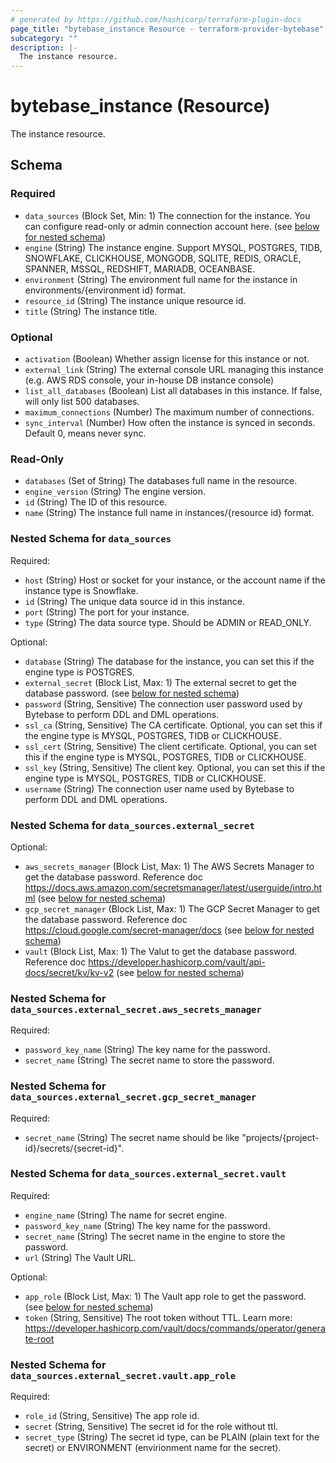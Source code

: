 ```yaml
---
# generated by https://github.com/hashicorp/terraform-plugin-docs
page_title: "bytebase_instance Resource - terraform-provider-bytebase"
subcategory: ""
description: |-
  The instance resource.
---
```


# bytebase_instance (Resource)

The instance resource.



<!-- schema generated by tfplugindocs -->
## Schema

### Required

- `data_sources` (Block Set, Min: 1) The connection for the instance. You can configure read-only or admin connection account here. (see [below for nested schema](#nestedblock--data_sources))
- `engine` (String) The instance engine. Support MYSQL, POSTGRES, TIDB, SNOWFLAKE, CLICKHOUSE, MONGODB, SQLITE, REDIS, ORACLE, SPANNER, MSSQL, REDSHIFT, MARIADB, OCEANBASE.
- `environment` (String) The environment full name for the instance in environments/{environment id} format.
- `resource_id` (String) The instance unique resource id.
- `title` (String) The instance title.

### Optional

- `activation` (Boolean) Whether assign license for this instance or not.
- `external_link` (String) The external console URL managing this instance (e.g. AWS RDS console, your in-house DB instance console)
- `list_all_databases` (Boolean) List all databases in this instance. If false, will only list 500 databases.
- `maximum_connections` (Number) The maximum number of connections.
- `sync_interval` (Number) How often the instance is synced in seconds. Default 0, means never sync.

### Read-Only

- `databases` (Set of String) The databases full name in the resource.
- `engine_version` (String) The engine version.
- `id` (String) The ID of this resource.
- `name` (String) The instance full name in instances/{resource id} format.

<a id="nestedblock--data_sources"></a>
### Nested Schema for `data_sources`

Required:

- `host` (String) Host or socket for your instance, or the account name if the instance type is Snowflake.
- `id` (String) The unique data source id in this instance.
- `port` (String) The port for your instance.
- `type` (String) The data source type. Should be ADMIN or READ_ONLY.

Optional:

- `database` (String) The database for the instance, you can set this if the engine type is POSTGRES.
- `external_secret` (Block List, Max: 1) The external secret to get the database password. (see [below for nested schema](#nestedblock--data_sources--external_secret))
- `password` (String, Sensitive) The connection user password used by Bytebase to perform DDL and DML operations.
- `ssl_ca` (String, Sensitive) The CA certificate. Optional, you can set this if the engine type is MYSQL, POSTGRES, TIDB or CLICKHOUSE.
- `ssl_cert` (String, Sensitive) The client certificate. Optional, you can set this if the engine type is MYSQL, POSTGRES, TIDB or CLICKHOUSE.
- `ssl_key` (String, Sensitive) The client key. Optional, you can set this if the engine type is MYSQL, POSTGRES, TIDB or CLICKHOUSE.
- `username` (String) The connection user name used by Bytebase to perform DDL and DML operations.

<a id="nestedblock--data_sources--external_secret"></a>
### Nested Schema for `data_sources.external_secret`

Optional:

- `aws_secrets_manager` (Block List, Max: 1) The AWS Secrets Manager to get the database password. Reference doc https://docs.aws.amazon.com/secretsmanager/latest/userguide/intro.html (see [below for nested schema](#nestedblock--data_sources--external_secret--aws_secrets_manager))
- `gcp_secret_manager` (Block List, Max: 1) The GCP Secret Manager to get the database password. Reference doc https://cloud.google.com/secret-manager/docs (see [below for nested schema](#nestedblock--data_sources--external_secret--gcp_secret_manager))
- `vault` (Block List, Max: 1) The Valut to get the database password. Reference doc https://developer.hashicorp.com/vault/api-docs/secret/kv/kv-v2 (see [below for nested schema](#nestedblock--data_sources--external_secret--vault))

<a id="nestedblock--data_sources--external_secret--aws_secrets_manager"></a>
### Nested Schema for `data_sources.external_secret.aws_secrets_manager`

Required:

- `password_key_name` (String) The key name for the password.
- `secret_name` (String) The secret name to store the password.


<a id="nestedblock--data_sources--external_secret--gcp_secret_manager"></a>
### Nested Schema for `data_sources.external_secret.gcp_secret_manager`

Required:

- `secret_name` (String) The secret name should be like "projects/{project-id}/secrets/{secret-id}".


<a id="nestedblock--data_sources--external_secret--vault"></a>
### Nested Schema for `data_sources.external_secret.vault`

Required:

- `engine_name` (String) The name for secret engine.
- `password_key_name` (String) The key name for the password.
- `secret_name` (String) The secret name in the engine to store the password.
- `url` (String) The Vault URL.

Optional:

- `app_role` (Block List, Max: 1) The Vault app role to get the password. (see [below for nested schema](#nestedblock--data_sources--external_secret--vault--app_role))
- `token` (String, Sensitive) The root token without TTL. Learn more: https://developer.hashicorp.com/vault/docs/commands/operator/generate-root

<a id="nestedblock--data_sources--external_secret--vault--app_role"></a>
### Nested Schema for `data_sources.external_secret.vault.app_role`

Required:

- `role_id` (String, Sensitive) The app role id.
- `secret` (String, Sensitive) The secret id for the role without ttl.
- `secret_type` (String) The secret id type, can be PLAIN (plain text for the secret) or ENVIRONMENT (envirionment name for the secret).


